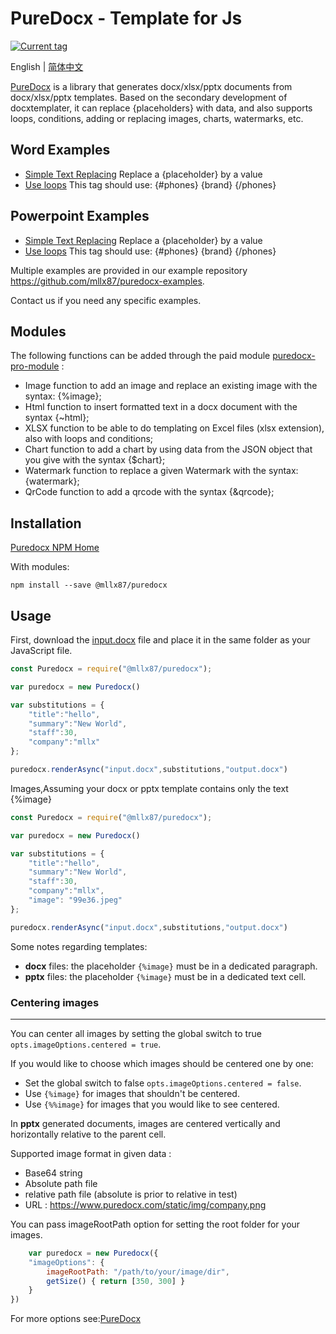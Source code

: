 # PureDocx - Template for Js

[![Current tag](https://img.shields.io/npm/v/@mllx87/puredocx.svg?style=flat)](https://www.npmjs.com/package/@mllx87/puredocx)

English | [简体中文](https://github.com/mllx87/puredocx/blob/master/README-zh.md)

[PureDocx](https://puredocx.com) is a library that generates docx/xlsx/pptx documents from docx/xlsx/pptx templates. Based on the secondary development of docxtemplater, it can replace {placeholders} with data, and also supports loops, conditions, adding or replacing images, charts, watermarks, etc.

## Word Examples ##
- [Simple Text Replacing](https://github.com/mllx87/puredocx-examples/tree/master/word/simple) Replace a {placeholder} by a value
- [Use loops](https://github.com/mllx87/puredocx-examples/tree/master/word/loop) This tag should use: {#phones} {brand} {/phones}

## Powerpoint Examples ##
- [Simple Text Replacing](https://github.com/mllx87/puredocx-examples/tree/master/powerpoint/simple) Replace a {placeholder} by a value
- [Use loops](https://github.com/mllx87/puredocx-examples/tree/master/powerpoint/loop) This tag should use: {#phones} {brand} {/phones}

Multiple examples are provided in our example repository https://github.com/mllx87/puredocx-examples.

Contact us if you need any specific examples.

## Modules
The following functions can be added through the paid module [puredocx-pro-module](https://puredocx.com) :
- Image function to add an image and replace an existing image with the syntax: {%image};
- Html function to insert formatted text in a docx document with the syntax {~html};
- XLSX function to be able to do templating on Excel files (xlsx extension), also with loops and conditions;
- Chart function to add a chart by using data from the JSON object that you give with the syntax {$chart};
- Watermark function to replace a given Watermark with the syntax: {watermark};
- QrCode function to add a qrcode with the syntax {&qrcode};

## Installation

[Puredocx NPM Home](https://www.npmjs.com/package/@mllx87/puredocx)

With modules:
~~~
npm install --save @mllx87/puredocx
~~~

## Usage
First, download the [input.docx](https://github.com/mllx87/puredocx/blob/master/tests/input.docx) file and place it in the same folder as your JavaScript file.

``` js
const Puredocx = require("@mllx87/puredocx");

var puredocx = new Puredocx()

var substitutions = {
    "title":"hello",
    "summary":"New World",
    "staff":30,
    "company":"mllx"
};

puredocx.renderAsync("input.docx",substitutions,"output.docx")
```

Images,Assuming your docx or pptx template contains only the text {%image}

``` js
const Puredocx = require("@mllx87/puredocx");

var puredocx = new Puredocx()

var substitutions = {
    "title":"hello",
    "summary":"New World",
    "staff":30,
    "company":"mllx",
    "image": "99e36.jpeg"
};

puredocx.renderAsync("input.docx",substitutions,"output.docx")
```

Some notes regarding templates:
* **docx** files: the placeholder `{%image}` must be in a dedicated paragraph.
* **pptx** files: the placeholder `{%image}` must be in a dedicated text cell.

### Centering images
----------------
You can center all images by setting the global switch to true `opts.imageOptions.centered = true`.

If you would like to choose which images should be centered one by one:
* Set the global switch to false `opts.imageOptions.centered = false`.
* Use `{%image}` for images that shouldn't be centered.
* Use `{%%image}` for images that you would like to see centered.

In **pptx** generated documents, images are centered vertically and horizontally relative to the parent cell.


Supported image format in given data : 
- Base64 string
- Absolute path file
- relative path file (absolute is prior to relative in test)
- URL : https://www.puredocx.com/static/img/company.png

You can pass imageRootPath option for setting the root folder for your images.  
``` js
    var puredocx = new Puredocx({
    "imageOptions": {
        imageRootPath: "/path/to/your/image/dir",
        getSize() { return [350, 300] }
    }
})
```
For more options see:[PureDocx](https://puredocx.com)